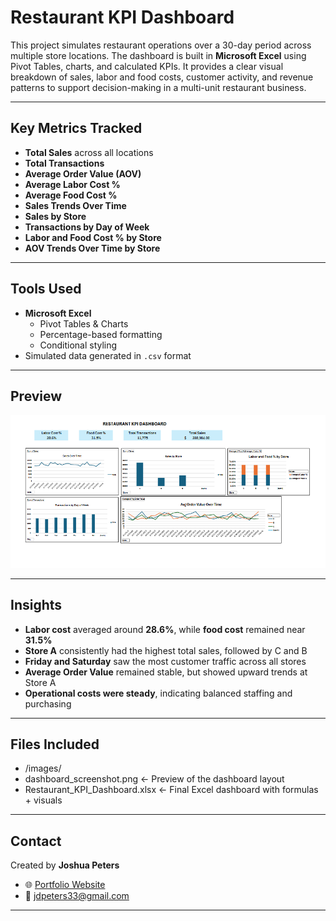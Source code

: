 # Restaurant KPI Dashboard

This project simulates restaurant operations over a 30-day period across multiple store locations. The dashboard is built in **Microsoft Excel** using Pivot Tables, charts, and calculated KPIs. It provides a clear visual breakdown of sales, labor and food costs, customer activity, and revenue patterns to support decision-making in a multi-unit restaurant business.

---

## Key Metrics Tracked
- **Total Sales** across all locations
- **Total Transactions**
- **Average Order Value (AOV)**
- **Average Labor Cost %**
- **Average Food Cost %**
- **Sales Trends Over Time**
- **Sales by Store**
- **Transactions by Day of Week**
- **Labor and Food Cost % by Store**
- **AOV Trends Over Time by Store**

---

## Tools Used
- **Microsoft Excel**
  - Pivot Tables & Charts
  - Percentage-based formatting
  - Conditional styling
- Simulated data generated in `.csv` format

---

## Preview

![Dashboard Screenshot](images/dashboard_screenshot.png)

---

## Insights
- **Labor cost** averaged around **28.6%**, while **food cost** remained near **31.5%**
- **Store A** consistently had the highest total sales, followed by C and B
- **Friday and Saturday** saw the most customer traffic across all stores
- **Average Order Value** remained stable, but showed upward trends at Store A
- **Operational costs were steady**, indicating balanced staffing and purchasing

---

## Files Included
- /images/
- dashboard_screenshot.png ← Preview of the dashboard layout
- Restaurant_KPI_Dashboard.xlsx ← Final Excel dashboard with formulas + visuals


---

## Contact

Created by **Joshua Peters**  
- 🌐 [Portfolio Website](https://e-portfolio-one-gold.vercel.app/)
- 📧 jdpeters33@gmail.com

---

